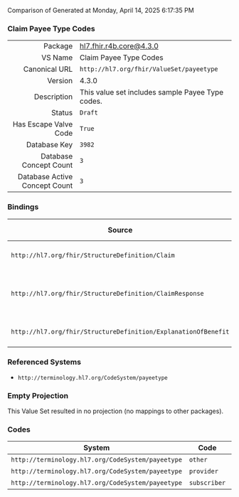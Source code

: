 Comparison of 
Generated at Monday, April 14, 2025 6:17:35 PM

### Claim Payee Type Codes

|      |     |
| ---: | --- |
| Package | hl7.fhir.r4b.core@4.3.0 |
| VS Name | Claim Payee Type Codes |
| Canonical URL | `http://hl7.org/fhir/ValueSet/payeetype` |
| Version | 4.3.0 |
| Description | This value set includes sample Payee Type codes. |
| Status | `Draft` |
| Has Escape Valve Code | `True` |
| Database Key | `3982` |
| Database Concept Count | `3` |
| Database Active Concept Count | `3` |
### Bindings

| Source | Element | Binding | Strength | Element Short |
| ------ | ------- | ------- | -------- | ------------- |
| `http://hl7.org/fhir/StructureDefinition/Claim` | `Claim.payee.type` | `http://hl7.org/fhir/ValueSet/payeetype` | `Example` | Category of recipient |
| `http://hl7.org/fhir/StructureDefinition/ClaimResponse` | `ClaimResponse.payeeType` | `http://hl7.org/fhir/ValueSet/payeetype` | `Example` | Party to be paid any benefits payable |
| `http://hl7.org/fhir/StructureDefinition/ExplanationOfBenefit` | `ExplanationOfBenefit.payee.type` | `http://hl7.org/fhir/ValueSet/payeetype` | `Example` | Category of recipient |

### Referenced Systems

* `http://terminology.hl7.org/CodeSystem/payeetype`
### Empty Projection

This Value Set resulted in no projection (no mappings to other packages).

### Codes

| System | Code | Display |
| ------ | ---- | ------- |
| `http://terminology.hl7.org/CodeSystem/payeetype` | `other` | Provider |
| `http://terminology.hl7.org/CodeSystem/payeetype` | `provider` | Provider |
| `http://terminology.hl7.org/CodeSystem/payeetype` | `subscriber` | Subscriber |
